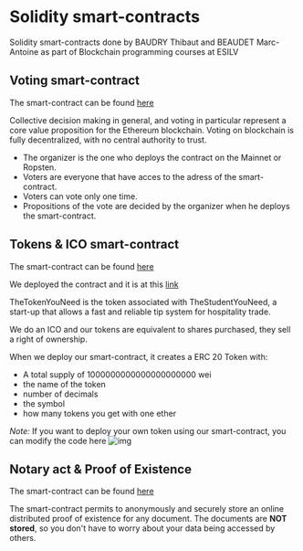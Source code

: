 Solidity smart-contracts
=====================================

Solidity smart-contracts done by BAUDRY Thibaut and BEAUDET Marc-Antoine as part of Blockchain programming courses at ESILV

Voting smart-contract
----------------
The smart-contract can be found [here](/voting/voting.sol)

Collective decision making in general, and voting in particular represent a core value proposition for the Ethereum blockchain. Voting on blockchain is fully decentralized, with no central authority to trust. 

* The organizer is the one who deploys the contract on the Mainnet or Ropsten.
* Voters are everyone that have acces to the adress of the smart-contract.
* Voters can vote only one time.
* Propositions of the vote are decided by the organizer when he deploys the smart-contract.



Tokens & ICO smart-contract
----------------
The smart-contract can be found [here](/ico/TheTokenYouNeed.sol)

We deployed the contract and it is at this [link](https://ropsten.etherscan.io/token/0x61fb05546e1d29db9fb90f8aac8492f3783380fa)

TheTokenYouNeed is the token associated with TheStudentYouNeed, a start-up that allows a fast and reliable tip system for hospitality trade.

We do an ICO and our tokens are equivalent to shares purchased, they sell a right of ownership.

When we deploy our smart-contract, it creates a ERC 20 Token with:
* A total supply of 1000000000000000000000 wei
* the name of the token
* number of decimals
* the symbol
* how many tokens you get with one ether

*Note:* If you want to deploy your own token using our smart-contract, you can modify the code here  ![img](https://image.noelshack.com/fichiers/2018/12/3/1521651198-create-your-own-erc20-token.png)

Notary act & Proof of Existence
----------------
The smart-contract can be found [here](/proof-of-existence/proof-of-existence.sol)

The smart-contract permits to anonymously and securely store an online distributed proof of existence for any document. The documents are **NOT stored**, so you don't have to worry about your data being accessed by others. 
